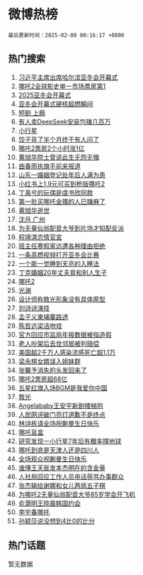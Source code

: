 # 微博热榜

`最后更新时间：2025-02-08 00:16:17 +0800`

## 热门搜索

1. [习近平主席出席哈尔滨亚冬会开幕式](https://m.weibo.cn/search?containerid=100103type%3D1%26t%3D10%26q%3D%23%E4%B9%A0%E8%BF%91%E5%B9%B3%E4%B8%BB%E5%B8%AD%E5%87%BA%E5%B8%AD%E5%93%88%E5%B0%94%E6%BB%A8%E4%BA%9A%E5%86%AC%E4%BC%9A%E5%BC%80%E5%B9%95%E5%BC%8F%23&stream_entry_id=51&isnewpage=1&extparam=seat%3D1%26q%3D%2523%25E4%25B9%25A0%25E8%25BF%2591%25E5%25B9%25B3%25E4%25B8%25BB%25E5%25B8%25AD%25E5%2587%25BA%25E5%25B8%25AD%25E5%2593%2588%25E5%25B0%2594%25E6%25BB%25A8%25E4%25BA%259A%25E5%2586%25AC%25E4%25BC%259A%25E5%25BC%2580%25E5%25B9%2595%25E5%25BC%258F%2523%26c_type%3D51%26dgr%3D0%26cate%3D10103%26pos%3D0%26stream_entry_id%3D51%26filter_type%3Drealtimehot%26display_time%3D1738944975%26pre_seqid%3D17389449757440109952551)
1. [哪吒2全球影史单一市场票房第1](https://m.weibo.cn/search?containerid=100103type%3D1%26t%3D10%26q%3D%23%E5%93%AA%E5%90%922%E5%85%A8%E7%90%83%E5%BD%B1%E5%8F%B2%E5%8D%95%E4%B8%80%E5%B8%82%E5%9C%BA%E7%A5%A8%E6%88%BF%E7%AC%AC1%23&stream_entry_id=31&isnewpage=1&extparam=seat%3D1%26stream_entry_id%3D31%26realpos%3D1%26filter_type%3Drealtimehot%26q%3D%2523%25E5%2593%25AA%25E5%2590%25922%25E5%2585%25A8%25E7%2590%2583%25E5%25BD%25B1%25E5%258F%25B2%25E5%258D%2595%25E4%25B8%2580%25E5%25B8%2582%25E5%259C%25BA%25E7%25A5%25A8%25E6%2588%25BF%25E7%25AC%25AC1%2523%26dgr%3D0%26lcate%3D5001%26flag%3D2%26cate%3D5001%26pos%3D0%26band_rank%3D1%26c_type%3D31%26display_time%3D1738944975%26pre_seqid%3D17389449757440109952551)
1. [2025亚冬会开幕式](https://m.weibo.cn/search?containerid=100103type%3D1%26t%3D10%26q%3D%232025%E4%BA%9A%E5%86%AC%E4%BC%9A%E5%BC%80%E5%B9%95%E5%BC%8F%23&stream_entry_id=31&isnewpage=1&extparam=seat%3D1%26stream_entry_id%3D31%26realpos%3D2%26filter_type%3Drealtimehot%26q%3D%25232025%25E4%25BA%259A%25E5%2586%25AC%25E4%25BC%259A%25E5%25BC%2580%25E5%25B9%2595%25E5%25BC%258F%2523%26dgr%3D0%26lcate%3D5001%26flag%3D0%26cate%3D5001%26pos%3D1%26band_rank%3D2%26c_type%3D31%26display_time%3D1738944975%26pre_seqid%3D17389449757440109952551)
1. [亚冬会开幕式硬核超燃瞬间](https://m.weibo.cn/search?containerid=100103type%3D1%26t%3D10%26q%3D%23%E4%BA%9A%E5%86%AC%E4%BC%9A%E5%BC%80%E5%B9%95%E5%BC%8F%E7%A1%AC%E6%A0%B8%E8%B6%85%E7%87%83%E7%9E%AC%E9%97%B4%23&stream_entry_id=31&isnewpage=1&extparam=seat%3D1%26stream_entry_id%3D31%26realpos%3D3%26filter_type%3Drealtimehot%26q%3D%2523%25E4%25BA%259A%25E5%2586%25AC%25E4%25BC%259A%25E5%25BC%2580%25E5%25B9%2595%25E5%25BC%258F%25E7%25A1%25AC%25E6%25A0%25B8%25E8%25B6%2585%25E7%2587%2583%25E7%259E%25AC%25E9%2597%25B4%2523%26dgr%3D0%26lcate%3D5001%26flag%3D0%26cate%3D5001%26pos%3D2%26band_rank%3D3%26c_type%3D31%26display_time%3D1738944975%26pre_seqid%3D17389449757440109952551)
1. [短剧 上瘾](https://m.weibo.cn/search?containerid=100103type%3D1%26t%3D10%26q%3D%E7%9F%AD%E5%89%A7+%E4%B8%8A%E7%98%BE&stream_entry_id=31&isnewpage=1&extparam=seat%3D1%26stream_entry_id%3D31%26realpos%3D4%26filter_type%3Drealtimehot%26q%3D%25E7%259F%25AD%25E5%2589%25A7%2520%25E4%25B8%258A%25E7%2598%25BE%26dgr%3D0%26lcate%3D5001%26flag%3D1%26cate%3D5001%26pos%3D3%26band_rank%3D4%26c_type%3D31%26display_time%3D1738944975%26pre_seqid%3D17389449757440109952551)
1. [有人卖DeepSeek安装包赚几百万](https://m.weibo.cn/search?containerid=100103type%3D1%26t%3D10%26q%3D%23%E6%9C%89%E4%BA%BA%E5%8D%96DeepSeek%E5%AE%89%E8%A3%85%E5%8C%85%E8%B5%9A%E5%87%A0%E7%99%BE%E4%B8%87%23&stream_entry_id=31&isnewpage=1&extparam=seat%3D1%26stream_entry_id%3D31%26realpos%3D5%26filter_type%3Drealtimehot%26q%3D%2523%25E6%259C%2589%25E4%25BA%25BA%25E5%258D%2596DeepSeek%25E5%25AE%2589%25E8%25A3%2585%25E5%258C%2585%25E8%25B5%259A%25E5%2587%25A0%25E7%2599%25BE%25E4%25B8%2587%2523%26dgr%3D0%26lcate%3D5001%26flag%3D1%26cate%3D5001%26pos%3D4%26band_rank%3D5%26c_type%3D31%26display_time%3D1738944975%26pre_seqid%3D17389449757440109952551)
1. [小行星](https://m.weibo.cn/search?containerid=100103type%3D1%26t%3D10%26q%3D%E5%B0%8F%E8%A1%8C%E6%98%9F&stream_entry_id=31&isnewpage=1&extparam=seat%3D1%26stream_entry_id%3D31%26realpos%3D6%26filter_type%3Drealtimehot%26q%3D%25E5%25B0%258F%25E8%25A1%258C%25E6%2598%259F%26dgr%3D0%26lcate%3D5001%26flag%3D0%26cate%3D5001%26pos%3D5%26band_rank%3D6%26c_type%3D31%26display_time%3D1738944975%26pre_seqid%3D17389449757440109952551)
1. [饺子背了半个月终于有人问了](https://m.weibo.cn/search?containerid=100103type%3D1%26t%3D10%26q%3D%E9%A5%BA%E5%AD%90%E8%83%8C%E4%BA%86%E5%8D%8A%E4%B8%AA%E6%9C%88%E7%BB%88%E4%BA%8E%E6%9C%89%E4%BA%BA%E9%97%AE%E4%BA%86&stream_entry_id=31&isnewpage=1&extparam=seat%3D1%26stream_entry_id%3D31%26realpos%3D7%26filter_type%3Drealtimehot%26q%3D%25E9%25A5%25BA%25E5%25AD%2590%25E8%2583%258C%25E4%25BA%2586%25E5%258D%258A%25E4%25B8%25AA%25E6%259C%2588%25E7%25BB%2588%25E4%25BA%258E%25E6%259C%2589%25E4%25BA%25BA%25E9%2597%25AE%25E4%25BA%2586%26dgr%3D0%26lcate%3D5001%26flag%3D2%26cate%3D5001%26pos%3D6%26band_rank%3D7%26c_type%3D31%26display_time%3D1738944975%26pre_seqid%3D17389449757440109952551)
1. [哪吒2票房2个小时涨1亿](https://m.weibo.cn/search?containerid=100103type%3D1%26t%3D10%26q%3D%23%E5%93%AA%E5%90%922%E7%A5%A8%E6%88%BF2%E4%B8%AA%E5%B0%8F%E6%97%B6%E6%B6%A81%E4%BA%BF%23&stream_entry_id=31&isnewpage=1&extparam=seat%3D1%26stream_entry_id%3D31%26realpos%3D8%26filter_type%3Drealtimehot%26q%3D%2523%25E5%2593%25AA%25E5%2590%25922%25E7%25A5%25A8%25E6%2588%25BF2%25E4%25B8%25AA%25E5%25B0%258F%25E6%2597%25B6%25E6%25B6%25A81%25E4%25BA%25BF%2523%26dgr%3D0%26lcate%3D5001%26flag%3D0%26cate%3D5001%26pos%3D7%26band_rank%3D8%26c_type%3D31%26display_time%3D1738944975%26pre_seqid%3D17389449757440109952551)
1. [黄旭华院士曾说此生无怨无悔](https://m.weibo.cn/search?containerid=100103type%3D1%26t%3D10%26q%3D%23%E9%BB%84%E6%97%AD%E5%8D%8E%E9%99%A2%E5%A3%AB%E6%9B%BE%E8%AF%B4%E6%AD%A4%E7%94%9F%E6%97%A0%E6%80%A8%E6%97%A0%E6%82%94%23&stream_entry_id=31&isnewpage=1&extparam=seat%3D1%26stream_entry_id%3D31%26realpos%3D9%26filter_type%3Drealtimehot%26q%3D%2523%25E9%25BB%2584%25E6%2597%25AD%25E5%258D%258E%25E9%2599%25A2%25E5%25A3%25AB%25E6%259B%25BE%25E8%25AF%25B4%25E6%25AD%25A4%25E7%2594%259F%25E6%2597%25A0%25E6%2580%25A8%25E6%2597%25A0%25E6%2582%2594%2523%26dgr%3D0%26lcate%3D5001%26flag%3D1%26cate%3D5001%26pos%3D8%26band_rank%3D9%26c_type%3D31%26display_time%3D1738944975%26pre_seqid%3D17389449757440109952551)
1. [曲春雨执旗手前来报道](https://m.weibo.cn/search?containerid=100103type%3D1%26t%3D10%26q%3D%23%E6%9B%B2%E6%98%A5%E9%9B%A8%E6%89%A7%E6%97%97%E6%89%8B%E5%89%8D%E6%9D%A5%E6%8A%A5%E9%81%93%23&stream_entry_id=31&isnewpage=1&extparam=seat%3D1%26stream_entry_id%3D31%26realpos%3D10%26filter_type%3Drealtimehot%26q%3D%2523%25E6%259B%25B2%25E6%2598%25A5%25E9%259B%25A8%25E6%2589%25A7%25E6%2597%2597%25E6%2589%258B%25E5%2589%258D%25E6%259D%25A5%25E6%258A%25A5%25E9%2581%2593%2523%26dgr%3D0%26lcate%3D5001%26flag%3D1%26cate%3D5001%26pos%3D9%26band_rank%3D10%26c_type%3D31%26display_time%3D1738944975%26pre_seqid%3D17389449757440109952551)
1. [山东一婚姻登记处年后人满为患](https://m.weibo.cn/search?containerid=100103type%3D1%26t%3D10%26q%3D%23%E5%B1%B1%E4%B8%9C%E4%B8%80%E5%A9%9A%E5%A7%BB%E7%99%BB%E8%AE%B0%E5%A4%84%E5%B9%B4%E5%90%8E%E4%BA%BA%E6%BB%A1%E4%B8%BA%E6%82%A3%23&stream_entry_id=31&isnewpage=1&extparam=seat%3D1%26stream_entry_id%3D31%26realpos%3D11%26filter_type%3Drealtimehot%26q%3D%2523%25E5%25B1%25B1%25E4%25B8%259C%25E4%25B8%2580%25E5%25A9%259A%25E5%25A7%25BB%25E7%2599%25BB%25E8%25AE%25B0%25E5%25A4%2584%25E5%25B9%25B4%25E5%2590%258E%25E4%25BA%25BA%25E6%25BB%25A1%25E4%25B8%25BA%25E6%2582%25A3%2523%26dgr%3D0%26lcate%3D5001%26flag%3D1%26cate%3D5001%26pos%3D10%26band_rank%3D11%26c_type%3D31%26display_time%3D1738944975%26pre_seqid%3D17389449757440109952551)
1. [小红书上1.9元可买到枪版哪吒2](https://m.weibo.cn/search?containerid=100103type%3D1%26t%3D10%26q%3D%23%E5%B0%8F%E7%BA%A2%E4%B9%A6%E4%B8%8A1.9%E5%85%83%E5%8F%AF%E4%B9%B0%E5%88%B0%E6%9E%AA%E7%89%88%E5%93%AA%E5%90%922%23&stream_entry_id=31&isnewpage=1&extparam=seat%3D1%26stream_entry_id%3D31%26realpos%3D12%26filter_type%3Drealtimehot%26q%3D%2523%25E5%25B0%258F%25E7%25BA%25A2%25E4%25B9%25A6%25E4%25B8%258A1.9%25E5%2585%2583%25E5%258F%25AF%25E4%25B9%25B0%25E5%2588%25B0%25E6%259E%25AA%25E7%2589%2588%25E5%2593%25AA%25E5%2590%25922%2523%26dgr%3D0%26lcate%3D5001%26flag%3D1%26cate%3D5001%26pos%3D11%26band_rank%3D12%26c_type%3D31%26display_time%3D1738944975%26pre_seqid%3D17389449757440109952551)
1. [丁禹兮的玩偶是虞书欣同款](https://m.weibo.cn/search?containerid=100103type%3D1%26t%3D10%26q%3D%23%E4%B8%81%E7%A6%B9%E5%85%AE%E7%9A%84%E7%8E%A9%E5%81%B6%E6%98%AF%E8%99%9E%E4%B9%A6%E6%AC%A3%E5%90%8C%E6%AC%BE%23&stream_entry_id=31&isnewpage=1&extparam=seat%3D1%26stream_entry_id%3D31%26realpos%3D13%26filter_type%3Drealtimehot%26q%3D%2523%25E4%25B8%2581%25E7%25A6%25B9%25E5%2585%25AE%25E7%259A%2584%25E7%258E%25A9%25E5%2581%25B6%25E6%2598%25AF%25E8%2599%259E%25E4%25B9%25A6%25E6%25AC%25A3%25E5%2590%258C%25E6%25AC%25BE%2523%26dgr%3D0%26lcate%3D5001%26flag%3D0%26cate%3D5001%26pos%3D12%26band_rank%3D13%26c_type%3D31%26display_time%3D1738944975%26pre_seqid%3D17389449757440109952551)
1. [第一批买哪吒金镯的人已赚麻了](https://m.weibo.cn/search?containerid=100103type%3D1%26t%3D10%26q%3D%23%E7%AC%AC%E4%B8%80%E6%89%B9%E4%B9%B0%E5%93%AA%E5%90%92%E9%87%91%E9%95%AF%E7%9A%84%E4%BA%BA%E5%B7%B2%E8%B5%9A%E9%BA%BB%E4%BA%86%23&stream_entry_id=31&isnewpage=1&extparam=seat%3D1%26stream_entry_id%3D31%26realpos%3D14%26filter_type%3Drealtimehot%26q%3D%2523%25E7%25AC%25AC%25E4%25B8%2580%25E6%2589%25B9%25E4%25B9%25B0%25E5%2593%25AA%25E5%2590%2592%25E9%2587%2591%25E9%2595%25AF%25E7%259A%2584%25E4%25BA%25BA%25E5%25B7%25B2%25E8%25B5%259A%25E9%25BA%25BB%25E4%25BA%2586%2523%26dgr%3D0%26lcate%3D5001%26flag%3D0%26cate%3D5001%26pos%3D13%26band_rank%3D14%26c_type%3D31%26display_time%3D1738944975%26pre_seqid%3D17389449757440109952551)
1. [黄旭华逝世](https://m.weibo.cn/search?containerid=100103type%3D1%26t%3D10%26q%3D%23%E9%BB%84%E6%97%AD%E5%8D%8E%E9%80%9D%E4%B8%96%23&stream_entry_id=31&isnewpage=1&extparam=seat%3D1%26stream_entry_id%3D31%26realpos%3D15%26filter_type%3Drealtimehot%26q%3D%2523%25E9%25BB%2584%25E6%2597%25AD%25E5%258D%258E%25E9%2580%259D%25E4%25B8%2596%2523%26dgr%3D0%26lcate%3D5001%26flag%3D0%26cate%3D5001%26pos%3D14%26band_rank%3D15%26c_type%3D31%26display_time%3D1738944975%26pre_seqid%3D17389449757440109952551)
1. [沈月 广州](https://m.weibo.cn/search?containerid=100103type%3D1%26t%3D10%26q%3D%E6%B2%88%E6%9C%88+%E5%B9%BF%E5%B7%9E&stream_entry_id=31&isnewpage=1&extparam=seat%3D1%26stream_entry_id%3D31%26realpos%3D16%26filter_type%3Drealtimehot%26q%3D%25E6%25B2%2588%25E6%259C%2588%2520%25E5%25B9%25BF%25E5%25B7%259E%26dgr%3D0%26lcate%3D5001%26flag%3D1%26cate%3D5001%26pos%3D15%26band_rank%3D16%26c_type%3D31%26display_time%3D1738944975%26pre_seqid%3D17389449757440109952551)
1. [为无量仙翁配音大爷到片场才知配反派](https://m.weibo.cn/search?containerid=100103type%3D1%26t%3D10%26q%3D%23%E4%B8%BA%E6%97%A0%E9%87%8F%E4%BB%99%E7%BF%81%E9%85%8D%E9%9F%B3%E5%A4%A7%E7%88%B7%E5%88%B0%E7%89%87%E5%9C%BA%E6%89%8D%E7%9F%A5%E9%85%8D%E5%8F%8D%E6%B4%BE%23&stream_entry_id=31&isnewpage=1&extparam=seat%3D1%26stream_entry_id%3D31%26realpos%3D17%26filter_type%3Drealtimehot%26q%3D%2523%25E4%25B8%25BA%25E6%2597%25A0%25E9%2587%258F%25E4%25BB%2599%25E7%25BF%2581%25E9%2585%258D%25E9%259F%25B3%25E5%25A4%25A7%25E7%2588%25B7%25E5%2588%25B0%25E7%2589%2587%25E5%259C%25BA%25E6%2589%258D%25E7%259F%25A5%25E9%2585%258D%25E5%258F%258D%25E6%25B4%25BE%2523%26dgr%3D0%26lcate%3D5001%26flag%3D0%26cate%3D5001%26pos%3D16%26band_rank%3D17%26c_type%3D31%26display_time%3D1738944975%26pre_seqid%3D17389449757440109952551)
1. [程靖淇恋情官宣](https://m.weibo.cn/search?containerid=100103type%3D1%26t%3D10%26q%3D%E7%A8%8B%E9%9D%96%E6%B7%87%E6%81%8B%E6%83%85%E5%AE%98%E5%AE%A3&stream_entry_id=31&isnewpage=1&extparam=seat%3D1%26stream_entry_id%3D31%26realpos%3D18%26filter_type%3Drealtimehot%26q%3D%25E7%25A8%258B%25E9%259D%2596%25E6%25B7%2587%25E6%2581%258B%25E6%2583%2585%25E5%25AE%2598%25E5%25AE%25A3%26dgr%3D0%26lcate%3D5001%26flag%3D0%26cate%3D5001%26pos%3D17%26band_rank%3D18%26c_type%3D31%26display_time%3D1738944975%26pre_seqid%3D17389449757440109952551)
1. [班主任寒假家访遭各种理由拒绝](https://m.weibo.cn/search?containerid=100103type%3D1%26t%3D10%26q%3D%23%E7%8F%AD%E4%B8%BB%E4%BB%BB%E5%AF%92%E5%81%87%E5%AE%B6%E8%AE%BF%E9%81%AD%E5%90%84%E7%A7%8D%E7%90%86%E7%94%B1%E6%8B%92%E7%BB%9D%23&stream_entry_id=31&isnewpage=1&extparam=seat%3D1%26stream_entry_id%3D31%26realpos%3D19%26filter_type%3Drealtimehot%26q%3D%2523%25E7%258F%25AD%25E4%25B8%25BB%25E4%25BB%25BB%25E5%25AF%2592%25E5%2581%2587%25E5%25AE%25B6%25E8%25AE%25BF%25E9%2581%25AD%25E5%2590%2584%25E7%25A7%258D%25E7%2590%2586%25E7%2594%25B1%25E6%258B%2592%25E7%25BB%259D%2523%26dgr%3D0%26lcate%3D5001%26flag%3D0%26cate%3D5001%26pos%3D18%26band_rank%3D19%26c_type%3D31%26display_time%3D1738944975%26pre_seqid%3D17389449757440109952551)
1. [一条高燃视频打开亚冬会比赛](https://m.weibo.cn/search?containerid=100103type%3D1%26t%3D10%26q%3D%23%E4%B8%80%E6%9D%A1%E9%AB%98%E7%87%83%E8%A7%86%E9%A2%91%E6%89%93%E5%BC%80%E4%BA%9A%E5%86%AC%E4%BC%9A%E6%AF%94%E8%B5%9B%23&stream_entry_id=31&isnewpage=1&extparam=seat%3D1%26stream_entry_id%3D31%26realpos%3D20%26filter_type%3Drealtimehot%26q%3D%2523%25E4%25B8%2580%25E6%259D%25A1%25E9%25AB%2598%25E7%2587%2583%25E8%25A7%2586%25E9%25A2%2591%25E6%2589%2593%25E5%25BC%2580%25E4%25BA%259A%25E5%2586%25AC%25E4%25BC%259A%25E6%25AF%2594%25E8%25B5%259B%2523%26dgr%3D0%26lcate%3D5001%26flag%3D1%26cate%3D5001%26pos%3D19%26band_rank%3D20%26c_type%3D31%26display_time%3D1738944975%26pre_seqid%3D17389449757440109952551)
1. [一个能一觉睡到天亮的入睡法](https://m.weibo.cn/search?containerid=100103type%3D1%26t%3D10%26q%3D%23%E4%B8%80%E4%B8%AA%E8%83%BD%E4%B8%80%E8%A7%89%E7%9D%A1%E5%88%B0%E5%A4%A9%E4%BA%AE%E7%9A%84%E5%85%A5%E7%9D%A1%E6%B3%95%23&stream_entry_id=31&isnewpage=1&extparam=seat%3D1%26stream_entry_id%3D31%26realpos%3D21%26filter_type%3Drealtimehot%26q%3D%2523%25E4%25B8%2580%25E4%25B8%25AA%25E8%2583%25BD%25E4%25B8%2580%25E8%25A7%2589%25E7%259D%25A1%25E5%2588%25B0%25E5%25A4%25A9%25E4%25BA%25AE%25E7%259A%2584%25E5%2585%25A5%25E7%259D%25A1%25E6%25B3%2595%2523%26dgr%3D0%26lcate%3D5001%26flag%3D0%26cate%3D5001%26pos%3D20%26band_rank%3D21%26c_type%3D31%26display_time%3D1738944975%26pre_seqid%3D17389449757440109952551)
1. [丁克婚姻20年丈夫竟和别人生子](https://m.weibo.cn/search?containerid=100103type%3D1%26t%3D10%26q%3D%23%E4%B8%81%E5%85%8B%E5%A9%9A%E5%A7%BB20%E5%B9%B4%E4%B8%88%E5%A4%AB%E7%AB%9F%E5%92%8C%E5%88%AB%E4%BA%BA%E7%94%9F%E5%AD%90%23&stream_entry_id=31&isnewpage=1&extparam=seat%3D1%26stream_entry_id%3D31%26realpos%3D22%26filter_type%3Drealtimehot%26q%3D%2523%25E4%25B8%2581%25E5%2585%258B%25E5%25A9%259A%25E5%25A7%25BB20%25E5%25B9%25B4%25E4%25B8%2588%25E5%25A4%25AB%25E7%25AB%259F%25E5%2592%258C%25E5%2588%25AB%25E4%25BA%25BA%25E7%2594%259F%25E5%25AD%2590%2523%26dgr%3D0%26lcate%3D5001%26flag%3D0%26cate%3D5001%26pos%3D21%26band_rank%3D22%26c_type%3D31%26display_time%3D1738944975%26pre_seqid%3D17389449757440109952551)
1. [哪吒2](https://m.weibo.cn/search?containerid=100103type%3D1%26t%3D10%26q%3D%E5%93%AA%E5%90%922&stream_entry_id=31&isnewpage=1&extparam=seat%3D1%26stream_entry_id%3D31%26realpos%3D23%26filter_type%3Drealtimehot%26q%3D%25E5%2593%25AA%25E5%2590%25922%26dgr%3D0%26lcate%3D5001%26flag%3D0%26cate%3D5001%26pos%3D22%26band_rank%3D23%26c_type%3D31%26display_time%3D1738944975%26pre_seqid%3D17389449757440109952551)
1. [光渊](https://m.weibo.cn/search?containerid=100103type%3D1%26t%3D10%26q%3D%E5%85%89%E6%B8%8A&stream_entry_id=31&isnewpage=1&extparam=seat%3D1%26stream_entry_id%3D31%26realpos%3D24%26filter_type%3Drealtimehot%26q%3D%25E5%2585%2589%25E6%25B8%258A%26dgr%3D0%26lcate%3D5001%26flag%3D1%26cate%3D5001%26pos%3D23%26band_rank%3D24%26c_type%3D31%26display_time%3D1738944975%26pre_seqid%3D17389449757440109952551)
1. [设计师称敖光形象没有具体原型](https://m.weibo.cn/search?containerid=100103type%3D1%26t%3D10%26q%3D%23%E8%AE%BE%E8%AE%A1%E5%B8%88%E7%A7%B0%E6%95%96%E5%85%89%E5%BD%A2%E8%B1%A1%E6%B2%A1%E6%9C%89%E5%85%B7%E4%BD%93%E5%8E%9F%E5%9E%8B%23&stream_entry_id=31&isnewpage=1&extparam=seat%3D1%26stream_entry_id%3D31%26realpos%3D25%26filter_type%3Drealtimehot%26q%3D%2523%25E8%25AE%25BE%25E8%25AE%25A1%25E5%25B8%2588%25E7%25A7%25B0%25E6%2595%2596%25E5%2585%2589%25E5%25BD%25A2%25E8%25B1%25A1%25E6%25B2%25A1%25E6%259C%2589%25E5%2585%25B7%25E4%25BD%2593%25E5%258E%259F%25E5%259E%258B%2523%26dgr%3D0%26lcate%3D5001%26flag%3D1%26cate%3D5001%26pos%3D24%26band_rank%3D25%26c_type%3D31%26display_time%3D1738944975%26pre_seqid%3D17389449757440109952551)
1. [刘诗诗演技](https://m.weibo.cn/search?containerid=100103type%3D1%26t%3D10%26q%3D%E5%88%98%E8%AF%97%E8%AF%97%E6%BC%94%E6%8A%80&stream_entry_id=31&isnewpage=1&extparam=seat%3D1%26stream_entry_id%3D31%26realpos%3D26%26filter_type%3Drealtimehot%26q%3D%25E5%2588%2598%25E8%25AF%2597%25E8%25AF%2597%25E6%25BC%2594%25E6%258A%2580%26dgr%3D0%26lcate%3D5001%26flag%3D0%26cate%3D5001%26pos%3D25%26band_rank%3D26%26c_type%3D31%26display_time%3D1738944975%26pre_seqid%3D17389449757440109952551)
1. [孟子义柬埔寨路透](https://m.weibo.cn/search?containerid=100103type%3D1%26t%3D10%26q%3D%23%E5%AD%9F%E5%AD%90%E4%B9%89%E6%9F%AC%E5%9F%94%E5%AF%A8%E8%B7%AF%E9%80%8F%23&stream_entry_id=31&isnewpage=1&extparam=seat%3D1%26stream_entry_id%3D31%26realpos%3D27%26filter_type%3Drealtimehot%26q%3D%2523%25E5%25AD%259F%25E5%25AD%2590%25E4%25B9%2589%25E6%259F%25AC%25E5%259F%2594%25E5%25AF%25A8%25E8%25B7%25AF%25E9%2580%258F%2523%26dgr%3D0%26lcate%3D5001%26flag%3D0%26cate%3D5001%26pos%3D26%26band_rank%3D27%26c_type%3D31%26display_time%3D1738944975%26pre_seqid%3D17389449757440109952551)
1. [陈哲远梁洁吻戏](https://m.weibo.cn/search?containerid=100103type%3D1%26t%3D10%26q%3D%23%E9%99%88%E5%93%B2%E8%BF%9C%E6%A2%81%E6%B4%81%E5%90%BB%E6%88%8F%23&stream_entry_id=31&isnewpage=1&extparam=seat%3D1%26stream_entry_id%3D31%26realpos%3D28%26filter_type%3Drealtimehot%26q%3D%2523%25E9%2599%2588%25E5%2593%25B2%25E8%25BF%259C%25E6%25A2%2581%25E6%25B4%2581%25E5%2590%25BB%25E6%2588%258F%2523%26dgr%3D0%26lcate%3D5001%26flag%3D1%26cate%3D5001%26pos%3D27%26band_rank%3D28%26c_type%3D31%26display_time%3D1738944975%26pre_seqid%3D17389449757440109952551)
1. [官方回应市监局年报数据被指造假](https://m.weibo.cn/search?containerid=100103type%3D1%26t%3D10%26q%3D%23%E5%AE%98%E6%96%B9%E5%9B%9E%E5%BA%94%E5%B8%82%E7%9B%91%E5%B1%80%E5%B9%B4%E6%8A%A5%E6%95%B0%E6%8D%AE%E8%A2%AB%E6%8C%87%E9%80%A0%E5%81%87%23&stream_entry_id=31&isnewpage=1&extparam=seat%3D1%26stream_entry_id%3D31%26realpos%3D29%26filter_type%3Drealtimehot%26q%3D%2523%25E5%25AE%2598%25E6%2596%25B9%25E5%259B%259E%25E5%25BA%2594%25E5%25B8%2582%25E7%259B%2591%25E5%25B1%2580%25E5%25B9%25B4%25E6%258A%25A5%25E6%2595%25B0%25E6%258D%25AE%25E8%25A2%25AB%25E6%258C%2587%25E9%2580%25A0%25E5%2581%2587%2523%26dgr%3D0%26lcate%3D5001%26flag%3D1%26cate%3D5001%26pos%3D28%26band_rank%3D29%26c_type%3D31%26display_time%3D1738944975%26pre_seqid%3D17389449757440109952551)
1. [老人吵架后去世邻居被判赔偿](https://m.weibo.cn/search?containerid=100103type%3D1%26t%3D10%26q%3D%23%E8%80%81%E4%BA%BA%E5%90%B5%E6%9E%B6%E5%90%8E%E5%8E%BB%E4%B8%96%E9%82%BB%E5%B1%85%E8%A2%AB%E5%88%A4%E8%B5%94%E5%81%BF%23&stream_entry_id=31&isnewpage=1&extparam=seat%3D1%26stream_entry_id%3D31%26realpos%3D30%26filter_type%3Drealtimehot%26q%3D%2523%25E8%2580%2581%25E4%25BA%25BA%25E5%2590%25B5%25E6%259E%25B6%25E5%2590%258E%25E5%258E%25BB%25E4%25B8%2596%25E9%2582%25BB%25E5%25B1%2585%25E8%25A2%25AB%25E5%2588%25A4%25E8%25B5%2594%25E5%2581%25BF%2523%26dgr%3D0%26lcate%3D5001%26flag%3D1%26cate%3D5001%26pos%3D29%26band_rank%3D30%26c_type%3D31%26display_time%3D1738944975%26pre_seqid%3D17389449757440109952551)
1. [美国超2千万人感染流感死亡超1.1万](https://m.weibo.cn/search?containerid=100103type%3D1%26t%3D10%26q%3D%23%E7%BE%8E%E5%9B%BD%E8%B6%852%E5%8D%83%E4%B8%87%E4%BA%BA%E6%84%9F%E6%9F%93%E6%B5%81%E6%84%9F%E6%AD%BB%E4%BA%A1%E8%B6%851.1%E4%B8%87%23&stream_entry_id=31&isnewpage=1&extparam=seat%3D1%26stream_entry_id%3D31%26realpos%3D31%26filter_type%3Drealtimehot%26q%3D%2523%25E7%25BE%258E%25E5%259B%25BD%25E8%25B6%25852%25E5%258D%2583%25E4%25B8%2587%25E4%25BA%25BA%25E6%2584%259F%25E6%259F%2593%25E6%25B5%2581%25E6%2584%259F%25E6%25AD%25BB%25E4%25BA%25A1%25E8%25B6%25851.1%25E4%25B8%2587%2523%26dgr%3D0%26lcate%3D5001%26flag%3D0%26cate%3D5001%26pos%3D30%26band_rank%3D31%26c_type%3D31%26display_time%3D1738944975%26pre_seqid%3D17389449757440109952551)
1. [梁永棋女婿误入姐妹群](https://m.weibo.cn/search?containerid=100103type%3D1%26t%3D10%26q%3D%E6%A2%81%E6%B0%B8%E6%A3%8B%E5%A5%B3%E5%A9%BF%E8%AF%AF%E5%85%A5%E5%A7%90%E5%A6%B9%E7%BE%A4&stream_entry_id=31&isnewpage=1&extparam=seat%3D1%26stream_entry_id%3D31%26realpos%3D32%26filter_type%3Drealtimehot%26q%3D%25E6%25A2%2581%25E6%25B0%25B8%25E6%25A3%258B%25E5%25A5%25B3%25E5%25A9%25BF%25E8%25AF%25AF%25E5%2585%25A5%25E5%25A7%2590%25E5%25A6%25B9%25E7%25BE%25A4%26dgr%3D0%26lcate%3D5001%26flag%3D1%26cate%3D5001%26pos%3D31%26band_rank%3D32%26c_type%3D31%26display_time%3D1738944975%26pre_seqid%3D17389449757440109952551)
1. [张馨予消失的头发回来了](https://m.weibo.cn/search?containerid=100103type%3D1%26t%3D10%26q%3D%23%E5%BC%A0%E9%A6%A8%E4%BA%88%E6%B6%88%E5%A4%B1%E7%9A%84%E5%A4%B4%E5%8F%91%E5%9B%9E%E6%9D%A5%E4%BA%86%23&stream_entry_id=31&isnewpage=1&extparam=seat%3D1%26stream_entry_id%3D31%26realpos%3D33%26filter_type%3Drealtimehot%26q%3D%2523%25E5%25BC%25A0%25E9%25A6%25A8%25E4%25BA%2588%25E6%25B6%2588%25E5%25A4%25B1%25E7%259A%2584%25E5%25A4%25B4%25E5%258F%2591%25E5%259B%259E%25E6%259D%25A5%25E4%25BA%2586%2523%26dgr%3D0%26lcate%3D5001%26flag%3D0%26cate%3D5001%26pos%3D32%26band_rank%3D33%26c_type%3D31%26display_time%3D1738944975%26pre_seqid%3D17389449757440109952551)
1. [哪吒2票房超68亿](https://m.weibo.cn/search?containerid=100103type%3D1%26t%3D10%26q%3D%23%E5%93%AA%E5%90%922%E7%A5%A8%E6%88%BF%E8%B6%8568%E4%BA%BF%23&stream_entry_id=31&isnewpage=1&extparam=seat%3D1%26stream_entry_id%3D31%26realpos%3D34%26filter_type%3Drealtimehot%26q%3D%2523%25E5%2593%25AA%25E5%2590%25922%25E7%25A5%25A8%25E6%2588%25BF%25E8%25B6%258568%25E4%25BA%25BF%2523%26dgr%3D0%26lcate%3D5001%26flag%3D1%26cate%3D5001%26pos%3D33%26band_rank%3D34%26c_type%3D31%26display_time%3D1738944975%26pre_seqid%3D17389449757440109952551)
1. [五星红旗入场BGM是我爱你中国](https://m.weibo.cn/search?containerid=100103type%3D1%26t%3D10%26q%3D%23%E4%BA%94%E6%98%9F%E7%BA%A2%E6%97%97%E5%85%A5%E5%9C%BABGM%E6%98%AF%E6%88%91%E7%88%B1%E4%BD%A0%E4%B8%AD%E5%9B%BD%23&stream_entry_id=31&isnewpage=1&extparam=seat%3D1%26stream_entry_id%3D31%26realpos%3D35%26filter_type%3Drealtimehot%26q%3D%2523%25E4%25BA%2594%25E6%2598%259F%25E7%25BA%25A2%25E6%2597%2597%25E5%2585%25A5%25E5%259C%25BABGM%25E6%2598%25AF%25E6%2588%2591%25E7%2588%25B1%25E4%25BD%25A0%25E4%25B8%25AD%25E5%259B%25BD%2523%26dgr%3D0%26lcate%3D5001%26flag%3D1%26cate%3D5001%26pos%3D34%26band_rank%3D35%26c_type%3D31%26display_time%3D1738944975%26pre_seqid%3D17389449757440109952551)
1. [敖光](https://m.weibo.cn/search?containerid=100103type%3D1%26t%3D10%26q%3D%E6%95%96%E5%85%89&stream_entry_id=31&isnewpage=1&extparam=seat%3D1%26stream_entry_id%3D31%26realpos%3D36%26filter_type%3Drealtimehot%26q%3D%25E6%2595%2596%25E5%2585%2589%26dgr%3D0%26lcate%3D5001%26flag%3D0%26cate%3D5001%26pos%3D35%26band_rank%3D36%26c_type%3D31%26display_time%3D1738944975%26pre_seqid%3D17389449757440109952551)
1. [Angelababy王安宇新剧楼梯抱](https://m.weibo.cn/search?containerid=100103type%3D1%26t%3D10%26q%3DAngelababy%E7%8E%8B%E5%AE%89%E5%AE%87%E6%96%B0%E5%89%A7%E6%A5%BC%E6%A2%AF%E6%8A%B1&stream_entry_id=31&isnewpage=1&extparam=seat%3D1%26stream_entry_id%3D31%26realpos%3D37%26filter_type%3Drealtimehot%26q%3DAngelababy%25E7%258E%258B%25E5%25AE%2589%25E5%25AE%2587%25E6%2596%25B0%25E5%2589%25A7%25E6%25A5%25BC%25E6%25A2%25AF%25E6%258A%25B1%26dgr%3D0%26lcate%3D5001%26flag%3D0%26cate%3D5001%26pos%3D36%26band_rank%3D37%26c_type%3D31%26display_time%3D1738944975%26pre_seqid%3D17389449757440109952551)
1. [人民网评破门亮灯道歉不是终点](https://m.weibo.cn/search?containerid=100103type%3D1%26t%3D10%26q%3D%23%E4%BA%BA%E6%B0%91%E7%BD%91%E8%AF%84%E7%A0%B4%E9%97%A8%E4%BA%AE%E7%81%AF%E9%81%93%E6%AD%89%E4%B8%8D%E6%98%AF%E7%BB%88%E7%82%B9%23&stream_entry_id=31&isnewpage=1&extparam=seat%3D1%26stream_entry_id%3D31%26realpos%3D38%26filter_type%3Drealtimehot%26q%3D%2523%25E4%25BA%25BA%25E6%25B0%2591%25E7%25BD%2591%25E8%25AF%2584%25E7%25A0%25B4%25E9%2597%25A8%25E4%25BA%25AE%25E7%2581%25AF%25E9%2581%2593%25E6%25AD%2589%25E4%25B8%258D%25E6%2598%25AF%25E7%25BB%2588%25E7%2582%25B9%2523%26dgr%3D0%26lcate%3D5001%26flag%3D1%26cate%3D5001%26pos%3D37%26band_rank%3D38%26c_type%3D31%26display_time%3D1738944975%26pre_seqid%3D17389449757440109952551)
1. [林诗栋请全场祝蒯曼生日快乐](https://m.weibo.cn/search?containerid=100103type%3D1%26t%3D10%26q%3D%23%E6%9E%97%E8%AF%97%E6%A0%8B%E8%AF%B7%E5%85%A8%E5%9C%BA%E7%A5%9D%E8%92%AF%E6%9B%BC%E7%94%9F%E6%97%A5%E5%BF%AB%E4%B9%90%23&stream_entry_id=31&isnewpage=1&extparam=seat%3D1%26stream_entry_id%3D31%26realpos%3D39%26filter_type%3Drealtimehot%26q%3D%2523%25E6%259E%2597%25E8%25AF%2597%25E6%25A0%258B%25E8%25AF%25B7%25E5%2585%25A8%25E5%259C%25BA%25E7%25A5%259D%25E8%2592%25AF%25E6%259B%25BC%25E7%2594%259F%25E6%2597%25A5%25E5%25BF%25AB%25E4%25B9%2590%2523%26dgr%3D0%26lcate%3D5001%26flag%3D1%26cate%3D5001%26pos%3D38%26band_rank%3D39%26c_type%3D31%26display_time%3D1738944975%26pre_seqid%3D17389449757440109952551)
1. [哪吒盲盒](https://m.weibo.cn/search?containerid=100103type%3D1%26t%3D10%26q%3D%E5%93%AA%E5%90%92%E7%9B%B2%E7%9B%92&stream_entry_id=31&isnewpage=1&extparam=seat%3D1%26stream_entry_id%3D31%26realpos%3D40%26filter_type%3Drealtimehot%26q%3D%25E5%2593%25AA%25E5%2590%2592%25E7%259B%25B2%25E7%259B%2592%26dgr%3D0%26lcate%3D5001%26flag%3D1%26cate%3D5001%26pos%3D39%26band_rank%3D40%26c_type%3D31%26display_time%3D1738944975%26pre_seqid%3D17389449757440109952551)
1. [研究发现一小行星7年后有概率撞地球](https://m.weibo.cn/search?containerid=100103type%3D1%26t%3D10%26q%3D%23%E7%A0%94%E7%A9%B6%E5%8F%91%E7%8E%B0%E4%B8%80%E5%B0%8F%E8%A1%8C%E6%98%9F7%E5%B9%B4%E5%90%8E%E6%9C%89%E6%A6%82%E7%8E%87%E6%92%9E%E5%9C%B0%E7%90%83%23&stream_entry_id=31&isnewpage=1&extparam=seat%3D1%26stream_entry_id%3D31%26realpos%3D41%26filter_type%3Drealtimehot%26q%3D%2523%25E7%25A0%2594%25E7%25A9%25B6%25E5%258F%2591%25E7%258E%25B0%25E4%25B8%2580%25E5%25B0%258F%25E8%25A1%258C%25E6%2598%259F7%25E5%25B9%25B4%25E5%2590%258E%25E6%259C%2589%25E6%25A6%2582%25E7%258E%2587%25E6%2592%259E%25E5%259C%25B0%25E7%2590%2583%2523%26dgr%3D0%26lcate%3D5001%26flag%3D0%26cate%3D5001%26pos%3D40%26band_rank%3D41%26c_type%3D31%26display_time%3D1738944975%26pre_seqid%3D17389449757440109952551)
1. [哪吒到底是天津人还是四川人](https://m.weibo.cn/search?containerid=100103type%3D1%26t%3D10%26q%3D%23%E5%93%AA%E5%90%92%E5%88%B0%E5%BA%95%E6%98%AF%E5%A4%A9%E6%B4%A5%E4%BA%BA%E8%BF%98%E6%98%AF%E5%9B%9B%E5%B7%9D%E4%BA%BA%23&stream_entry_id=31&isnewpage=1&extparam=seat%3D1%26stream_entry_id%3D31%26realpos%3D42%26filter_type%3Drealtimehot%26q%3D%2523%25E5%2593%25AA%25E5%2590%2592%25E5%2588%25B0%25E5%25BA%2595%25E6%2598%25AF%25E5%25A4%25A9%25E6%25B4%25A5%25E4%25BA%25BA%25E8%25BF%2598%25E6%2598%25AF%25E5%259B%259B%25E5%25B7%259D%25E4%25BA%25BA%2523%26dgr%3D0%26lcate%3D5001%26flag%3D1%26cate%3D5001%26pos%3D41%26band_rank%3D42%26c_type%3D31%26display_time%3D1738944975%26pre_seqid%3D17389449757440109952551)
1. [全场观众祝蒯曼生日快乐](https://m.weibo.cn/search?containerid=100103type%3D1%26t%3D10%26q%3D%23%E5%85%A8%E5%9C%BA%E8%A7%82%E4%BC%97%E7%A5%9D%E8%92%AF%E6%9B%BC%E7%94%9F%E6%97%A5%E5%BF%AB%E4%B9%90%23&stream_entry_id=31&isnewpage=1&extparam=seat%3D1%26stream_entry_id%3D31%26realpos%3D43%26filter_type%3Drealtimehot%26q%3D%2523%25E5%2585%25A8%25E5%259C%25BA%25E8%25A7%2582%25E4%25BC%2597%25E7%25A5%259D%25E8%2592%25AF%25E6%259B%25BC%25E7%2594%259F%25E6%2597%25A5%25E5%25BF%25AB%25E4%25B9%2590%2523%26dgr%3D0%26lcate%3D5001%26flag%3D1%26cate%3D5001%26pos%3D42%26band_rank%3D43%26c_type%3D31%26display_time%3D1738944975%26pre_seqid%3D17389449757440109952551)
1. [谁懂王天辰发本杰明在的含金量](https://m.weibo.cn/search?containerid=100103type%3D1%26t%3D10%26q%3D%E8%B0%81%E6%87%82%E7%8E%8B%E5%A4%A9%E8%BE%B0%E5%8F%91%E6%9C%AC%E6%9D%B0%E6%98%8E%E5%9C%A8%E7%9A%84%E5%90%AB%E9%87%91%E9%87%8F&stream_entry_id=31&isnewpage=1&extparam=seat%3D1%26stream_entry_id%3D31%26realpos%3D44%26filter_type%3Drealtimehot%26q%3D%25E8%25B0%2581%25E6%2587%2582%25E7%258E%258B%25E5%25A4%25A9%25E8%25BE%25B0%25E5%258F%2591%25E6%259C%25AC%25E6%259D%25B0%25E6%2598%258E%25E5%259C%25A8%25E7%259A%2584%25E5%2590%25AB%25E9%2587%2591%25E9%2587%258F%26dgr%3D0%26lcate%3D5001%26flag%3D1%26cate%3D5001%26pos%3D43%26band_rank%3D44%26c_type%3D31%26display_time%3D1738944975%26pre_seqid%3D17389449757440109952551)
1. [人社局回应工作人员电话辱骂办事群众](https://m.weibo.cn/search?containerid=100103type%3D1%26t%3D10%26q%3D%23%E4%BA%BA%E7%A4%BE%E5%B1%80%E5%9B%9E%E5%BA%94%E5%B7%A5%E4%BD%9C%E4%BA%BA%E5%91%98%E7%94%B5%E8%AF%9D%E8%BE%B1%E9%AA%82%E5%8A%9E%E4%BA%8B%E7%BE%A4%E4%BC%97%23&stream_entry_id=31&isnewpage=1&extparam=seat%3D1%26stream_entry_id%3D31%26realpos%3D45%26filter_type%3Drealtimehot%26q%3D%2523%25E4%25BA%25BA%25E7%25A4%25BE%25E5%25B1%2580%25E5%259B%259E%25E5%25BA%2594%25E5%25B7%25A5%25E4%25BD%259C%25E4%25BA%25BA%25E5%2591%2598%25E7%2594%25B5%25E8%25AF%259D%25E8%25BE%25B1%25E9%25AA%2582%25E5%258A%259E%25E4%25BA%258B%25E7%25BE%25A4%25E4%25BC%2597%2523%26dgr%3D0%26lcate%3D5001%26flag%3D1%26cate%3D5001%26pos%3D44%26band_rank%3D45%26c_type%3D31%26display_time%3D1738944975%26pre_seqid%3D17389449757440109952551)
1. [张杰输给谢娜和女儿两局五子棋](https://m.weibo.cn/search?containerid=100103type%3D1%26t%3D10%26q%3D%23%E5%BC%A0%E6%9D%B0%E8%BE%93%E7%BB%99%E8%B0%A2%E5%A8%9C%E5%92%8C%E5%A5%B3%E5%84%BF%E4%B8%A4%E5%B1%80%E4%BA%94%E5%AD%90%E6%A3%8B%23&stream_entry_id=31&isnewpage=1&extparam=seat%3D1%26stream_entry_id%3D31%26realpos%3D46%26filter_type%3Drealtimehot%26q%3D%2523%25E5%25BC%25A0%25E6%259D%25B0%25E8%25BE%2593%25E7%25BB%2599%25E8%25B0%25A2%25E5%25A8%259C%25E5%2592%258C%25E5%25A5%25B3%25E5%2584%25BF%25E4%25B8%25A4%25E5%25B1%2580%25E4%25BA%2594%25E5%25AD%2590%25E6%25A3%258B%2523%26dgr%3D0%26lcate%3D5001%26flag%3D0%26cate%3D5001%26pos%3D45%26band_rank%3D46%26c_type%3D31%26display_time%3D1738944975%26pre_seqid%3D17389449757440109952551)
1. [为哪吒2无量仙翁配音大爷85岁学会开飞机](https://m.weibo.cn/search?containerid=100103type%3D1%26t%3D10%26q%3D%23%E4%B8%BA%E5%93%AA%E5%90%922%E6%97%A0%E9%87%8F%E4%BB%99%E7%BF%81%E9%85%8D%E9%9F%B3%E5%A4%A7%E7%88%B785%E5%B2%81%E5%AD%A6%E4%BC%9A%E5%BC%80%E9%A3%9E%E6%9C%BA%23&stream_entry_id=31&isnewpage=1&extparam=seat%3D1%26stream_entry_id%3D31%26realpos%3D47%26filter_type%3Drealtimehot%26q%3D%2523%25E4%25B8%25BA%25E5%2593%25AA%25E5%2590%25922%25E6%2597%25A0%25E9%2587%258F%25E4%25BB%2599%25E7%25BF%2581%25E9%2585%258D%25E9%259F%25B3%25E5%25A4%25A7%25E7%2588%25B785%25E5%25B2%2581%25E5%25AD%25A6%25E4%25BC%259A%25E5%25BC%2580%25E9%25A3%259E%25E6%259C%25BA%2523%26dgr%3D0%26lcate%3D5001%26flag%3D1%26cate%3D5001%26pos%3D46%26band_rank%3D47%26c_type%3D31%26display_time%3D1738944975%26pre_seqid%3D17389449757440109952551)
1. [俞灏明王晓晨韩国约会](https://m.weibo.cn/search?containerid=100103type%3D1%26t%3D10%26q%3D%23%E4%BF%9E%E7%81%8F%E6%98%8E%E7%8E%8B%E6%99%93%E6%99%A8%E9%9F%A9%E5%9B%BD%E7%BA%A6%E4%BC%9A%23&stream_entry_id=31&isnewpage=1&extparam=seat%3D1%26stream_entry_id%3D31%26realpos%3D48%26filter_type%3Drealtimehot%26q%3D%2523%25E4%25BF%259E%25E7%2581%258F%25E6%2598%258E%25E7%258E%258B%25E6%2599%2593%25E6%2599%25A8%25E9%259F%25A9%25E5%259B%25BD%25E7%25BA%25A6%25E4%25BC%259A%2523%26dgr%3D0%26lcate%3D5001%26flag%3D0%26cate%3D5001%26pos%3D47%26band_rank%3D48%26c_type%3D31%26display_time%3D1738944975%26pre_seqid%3D17389449757440109952551)
1. [李宇春哪吒](https://m.weibo.cn/search?containerid=100103type%3D1%26t%3D10%26q%3D%E6%9D%8E%E5%AE%87%E6%98%A5%E5%93%AA%E5%90%92&stream_entry_id=31&isnewpage=1&extparam=seat%3D1%26stream_entry_id%3D31%26realpos%3D49%26filter_type%3Drealtimehot%26q%3D%25E6%259D%258E%25E5%25AE%2587%25E6%2598%25A5%25E5%2593%25AA%25E5%2590%2592%26dgr%3D0%26lcate%3D5001%26flag%3D0%26cate%3D5001%26pos%3D48%26band_rank%3D49%26c_type%3D31%26display_time%3D1738944975%26pre_seqid%3D17389449757440109952551)
1. [孙颖莎说没想到4比0的比分](https://m.weibo.cn/search?containerid=100103type%3D1%26t%3D10%26q%3D%23%E5%AD%99%E9%A2%96%E8%8E%8E%E8%AF%B4%E6%B2%A1%E6%83%B3%E5%88%B04%E6%AF%940%E7%9A%84%E6%AF%94%E5%88%86%23&stream_entry_id=31&isnewpage=1&extparam=seat%3D1%26stream_entry_id%3D31%26realpos%3D50%26filter_type%3Drealtimehot%26q%3D%2523%25E5%25AD%2599%25E9%25A2%2596%25E8%258E%258E%25E8%25AF%25B4%25E6%25B2%25A1%25E6%2583%25B3%25E5%2588%25B04%25E6%25AF%25940%25E7%259A%2584%25E6%25AF%2594%25E5%2588%2586%2523%26dgr%3D0%26lcate%3D5001%26flag%3D0%26cate%3D5001%26pos%3D49%26band_rank%3D50%26c_type%3D31%26display_time%3D1738944975%26pre_seqid%3D17389449757440109952551)

## 热门话题

暂无数据
